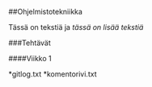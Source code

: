 ##Ohjelmistotekniikka

Tässä on tekstiä ja *tässä on lisää tekstiä*

###Tehtävät 

####Viikko 1

*gitlog.txt
*komentorivi.txt

